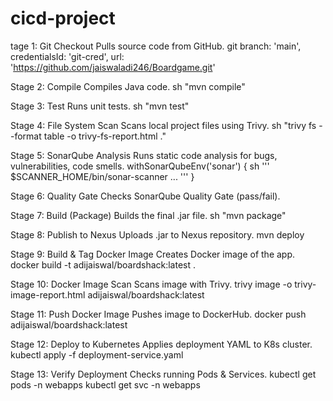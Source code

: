 # cicd-project
tage 1: Git Checkout
Pulls source code from GitHub.
git branch: 'main', credentialsId: 'git-cred', url: 'https://github.com/jaiswaladi246/Boardgame.git'

Stage 2: Compile
Compiles Java code.
sh "mvn compile"

Stage 3: Test
Runs unit tests.
sh "mvn test"

Stage 4: File System Scan
Scans local project files using Trivy.
sh "trivy fs --format table -o trivy-fs-report.html ."

Stage 5: SonarQube Analysis
Runs static code analysis for bugs, vulnerabilities, code smells.
withSonarQubeEnv('sonar') {
    sh ''' $SCANNER_HOME/bin/sonar-scanner ... '''
}

Stage 6: Quality Gate
Checks SonarQube Quality Gate (pass/fail).

Stage 7: Build (Package)
Builds the final .jar file.
sh "mvn package"

Stage 8: Publish to Nexus
Uploads .jar to Nexus repository.
mvn deploy

Stage 9: Build & Tag Docker Image
Creates Docker image of the app.
docker build -t adijaiswal/boardshack:latest .

Stage 10: Docker Image Scan
Scans image with Trivy.
trivy image -o trivy-image-report.html adijaiswal/boardshack:latest

Stage 11: Push Docker Image
Pushes image to DockerHub.
docker push adijaiswal/boardshack:latest

Stage 12: Deploy to Kubernetes
Applies deployment YAML to K8s cluster.
kubectl apply -f deployment-service.yaml

Stage 13: Verify Deployment
Checks running Pods & Services.
kubectl get pods -n webapps
kubectl get svc -n webapps
